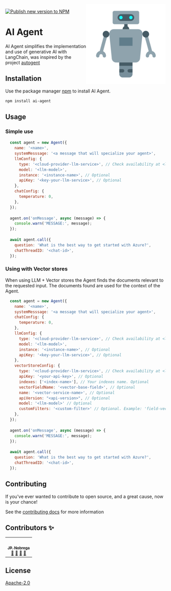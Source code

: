 <img src="ai-agent.png" align="right" width="250" />

[![Publish new version to NPM](https://github.com/dev-jpnobrega/ai-agent/actions/workflows/npm-publish.yml/badge.svg)](https://github.com/dev-jpnobrega/ai-agent/actions/workflows/npm-publish.yml)

# AI Agent

AI Agent simplifies the implementation and use of generative AI with LangChain, was inspired by the project [autogent](https://github.com/microsoft/autogen)



## Installation

Use the package manager [npm](https://www.npmjs.com/) to install AI Agent.

```bash
npm install ai-agent
```

## Usage

### Simple use
```javascript
  const agent = new Agent({
    name: '<name>',
    systemMesssage: '<a message that will specialize your agent>',
    llmConfig: {
      type: '<cloud-provider-llm-service>', // Check availability at <link>
      model: '<llm-model>',
      instance: '<instance-name>', // Optional
      apiKey: '<key-your-llm-service>', // Optional
    },
    chatConfig: {
      temperature: 0,
    },
  });

  agent.on('onMessage', async (message) => {
    console.warn('MESSAGE:', message);
  });

  await agent.call({
    question: 'What is the best way to get started with Azure?',
    chatThreadID: '<chat-id>',
  });
```

### Using with Vector stores
When using LLM + Vector stores the Agent finds the documents relevant to the requested input.
The documents found are used for the context of the Agent.
```javascript
  const agent = new Agent({
    name: '<name>',
    systemMesssage: '<a message that will specialize your agent>',
    chatConfig: {
      temperature: 0,
    },
    llmConfig: {
      type: '<cloud-provider-llm-service>', // Check availability at <link>
      model: '<llm-model>',
      instance: '<instance-name>', // Optional
      apiKey: '<key-your-llm-service>', // Optional
    },
    vectorStoreConfig: {
      type: '<cloud-provider-llm-service>', // Check availability at <link>
      apiKey: '<your-api-key>', // Optional
      indexes: ['<index-name>'], // Your indexes name. Optional
      vectorFieldName: '<vector-base-field>', // Optional
      name: '<vector-service-name>', // Optional
      apiVersion: "<api-version>", // Optional
      model: '<llm-model>' // Optional
      customFilters: '<custom-filter>' // Optional. Example: 'field-vector-store=(userSessionId)' check at <link>
    },
  });

  agent.on('onMessage', async (message) => {
    console.warn('MESSAGE:', message);
  });

  await agent.call({
    question: 'What is the best way to get started with Azure?',
    chatThreadID: '<chat-id>',
  });
```

## Contributing

If you've ever wanted to contribute to open source, and a great cause, now is your chance!

See the [contributing docs](CONTRIBUTING.md) for more information

## Contributors ✨

<!-- ALL-CONTRIBUTORS-LIST:START - Do not remove or modify this section -->
<!-- prettier-ignore-start -->
<!-- markdownlint-disable -->

<table>
  <tr>
    <td align="center"><a href="https://github.com/dev-jpnobrega"><img src="https://avatars1.githubusercontent.com/u/28389807?s=400&u=2c152fc946efc96badce0cfc743ebcb2585b4b3f&v=4" width="100px;" alt=""/><br /><sub><b>JP. Nobrega</b></sub></a><br /><a href="https://github.com/dev-jpnobrega/api-rest/issues" title="Answering Questions">💬</a> <a href="https://github.com/dev-jpnobrega/api-rest/master#how-do-i-use" title="Documentation">📖</a> <a href="https://github.com/dev-jpnobrega/api-rest/pulls" title="Reviewed Pull Requests">👀</a> <a href="#talk-kentcdodds" title="Talks">📢</a></td>
  </tr>
</table>

<!-- markdownlint-enable -->
<!-- prettier-ignore-end -->
<!-- ALL-CONTRIBUTORS-LIST:END -->

## License
[Apache-2.0](LICENSE)


